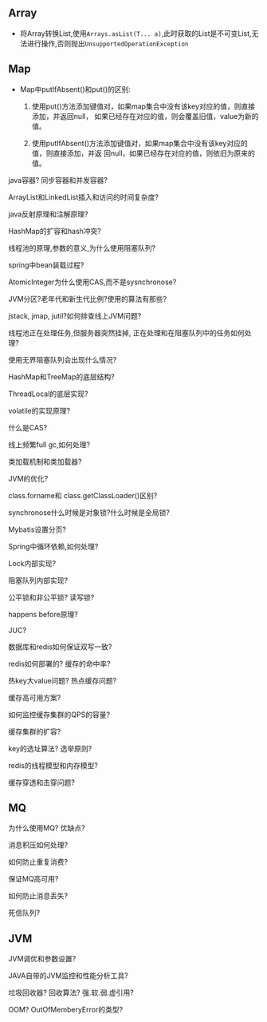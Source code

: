 ## Array

+ 将Array转换List,使用`Arrays.asList(T... a)`,此时获取的List是不可变List,无法进行操作,否则抛出`UnsupportedOperationException`


## Map

+ Map中putIfAbsent()和put()的区别:
    1) 使用put()方法添加键值对，如果map集合中没有该key对应的值，则直接添加，并返回null，
如果已经存在对应的值，则会覆盖旧值，value为新的值。

    2) 使用putIfAbsent()方法添加键值对，如果map集合中没有该key对应的值，则直接添加，并返
回null，如果已经存在对应的值，则依旧为原来的值。

java容器? 同步容器和并发容器?

ArrayList和LinkedList插入和访问的时间复杂度?

java反射原理和注解原理?

HashMap的扩容和hash冲突?

线程池的原理,参数的意义,为什么使用阻塞队列?

spring中bean装载过程?

AtomicInteger为什么使用CAS,而不是sysnchronose?

JVM分区?老年代和新生代比例?使用的算法有那些?

jstack, jmap,  jutil?如何排查线上JVM问题?

线程池正在处理任务,但服务器突然挂掉, 正在处理和在阻塞队列中的任务如何处理?

使用无界阻塞队列会出现什么情况?

HashMap和TreeMap的底层结构?

ThreadLocal的底层实现?

volatile的实现原理?

什么是CAS?

线上频繁full gc,如何处理?

类加载机制和类加载器?

JVM的优化?

class.forname和 class.getClassLoader()区别?

synchronose什么时候是对象锁?什么时候是全局锁?

Mybatis设置分页?

Spring中循环依赖,如何处理?

Lock内部实现?

阻塞队列内部实现?

公平锁和非公平锁? 读写锁?

happens before原理?

JUC?

数据库和redis如何保证双写一致?

redis如何部署的? 缓存的命中率?

热key大value问题?  热点缓存问题?

缓存高可用方案?

如何监控缓存集群的QPS的容量?

缓存集群的扩容?

key的选址算法? 选举原则?

redis的线程模型和内存模型?

缓存穿透和击穿问题?

## MQ

为什么使用MQ? 优缺点?  

消息积压如何处理? 

如何防止重复消费? 

保证MQ高可用?  

如何防止消息丢失?

死信队列?


## JVM
JVM调优和参数设置?

JAVA自带的JVM监控和性能分析工具?

垃圾回收器? 回收算法?  强.软.弱.虚引用?

OOM? OutOfMemberyError的类型?







